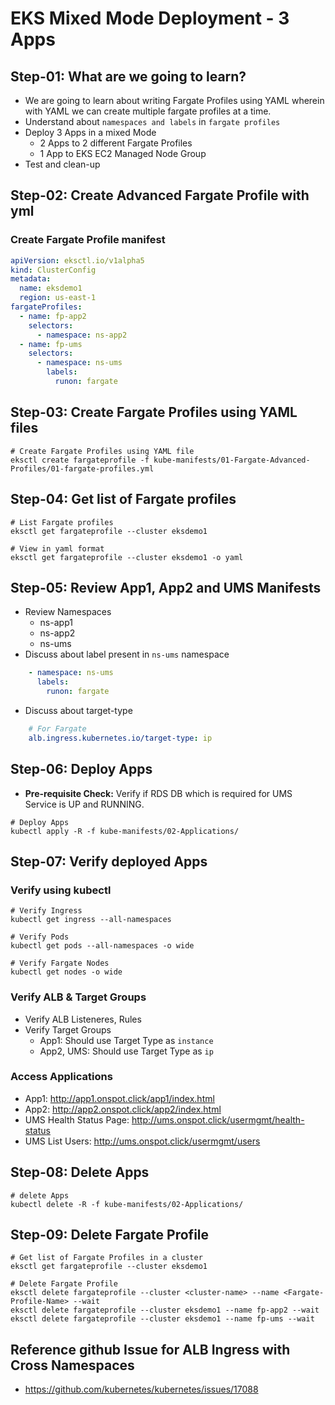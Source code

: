 # EKS Mixed Mode Deployment - 3 Apps

## Step-01: What are we going to learn?
- We are going to learn about writing Fargate Profiles using YAML wherein with YAML we can create multiple fargate profiles at a time.
- Understand about `namespaces and labels` in `fargate profiles`
- Deploy 3 Apps in a mixed Mode
  - 2 Apps to 2 different Fargate Profiles
  - 1 App to EKS EC2 Managed Node Group
- Test and clean-up

## Step-02: Create Advanced Fargate Profile with yml

### Create Fargate Profile manifest
```yml
apiVersion: eksctl.io/v1alpha5
kind: ClusterConfig
metadata:
  name: eksdemo1
  region: us-east-1
fargateProfiles:
  - name: fp-app2
    selectors:
      - namespace: ns-app2
  - name: fp-ums
    selectors:
      - namespace: ns-ums
        labels:
          runon: fargate
```

## Step-03: Create Fargate Profiles using YAML files
```
# Create Fargate Profiles using YAML file
eksctl create fargateprofile -f kube-manifests/01-Fargate-Advanced-Profiles/01-fargate-profiles.yml
```

## Step-04: Get list of Fargate profiles
```
# List Fargate profiles
eksctl get fargateprofile --cluster eksdemo1

# View in yaml format
eksctl get fargateprofile --cluster eksdemo1 -o yaml
```

## Step-05: Review App1, App2 and UMS Manifests
- Review Namespaces
  - ns-app1
  - ns-app2
  - ns-ums
- Discuss about label present in `ns-ums` namespace
```yml
    - namespace: ns-ums
      labels:
        runon: fargate

```
- Discuss about target-type
```yml
    # For Fargate
    alb.ingress.kubernetes.io/target-type: ip
```

## Step-06: Deploy Apps
- **Pre-requisite Check:** Verify if RDS DB which is required for UMS Service is UP and RUNNING.
```
# Deploy Apps
kubectl apply -R -f kube-manifests/02-Applications/
```

## Step-07: Verify deployed Apps

### Verify using kubectl
```
# Verify Ingress
kubectl get ingress --all-namespaces

# Verify Pods
kubectl get pods --all-namespaces -o wide

# Verify Fargate Nodes
kubectl get nodes -o wide
```

### Verify ALB & Target Groups
- Verify ALB Listeneres, Rules
- Verify Target Groups
  - App1: Should use Target Type as `instance`
  - App2, UMS: Should use Target Type as `ip`


### Access Applications
- App1: http://app1.onspot.click/app1/index.html
- App2: http://app2.onspot.click/app2/index.html
- UMS Health Status Page: http://ums.onspot.click/usermgmt/health-status
- UMS List Users: http://ums.onspot.click/usermgmt/users 


## Step-08: Delete Apps
```
# delete Apps
kubectl delete -R -f kube-manifests/02-Applications/
```

## Step-09: Delete Fargate Profile
```
# Get list of Fargate Profiles in a cluster
eksctl get fargateprofile --cluster eksdemo1

# Delete Fargate Profile
eksctl delete fargateprofile --cluster <cluster-name> --name <Fargate-Profile-Name> --wait
eksctl delete fargateprofile --cluster eksdemo1 --name fp-app2 --wait
eksctl delete fargateprofile --cluster eksdemo1 --name fp-ums --wait

```

## Reference github Issue for ALB Ingress with Cross Namespaces
- https://github.com/kubernetes/kubernetes/issues/17088